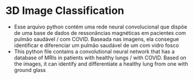 # 3D Image Classification
-  Esse arquivo python contém uma rede neural convolucional que dispõe de uma base de dados de ressonâncias magnéticas em pacientes com pulmão saudável / com COVID. Baseada nas imagens, ela consegue identificar e diferenciar um pulmão saudável de um com vidro fosco
-  This python file contains a convolutional neural network that has a database of MRIs in patients with healthy lungs / with COVID. Based on the images, it can identify and differentiate a healthy lung from one with ground glass
